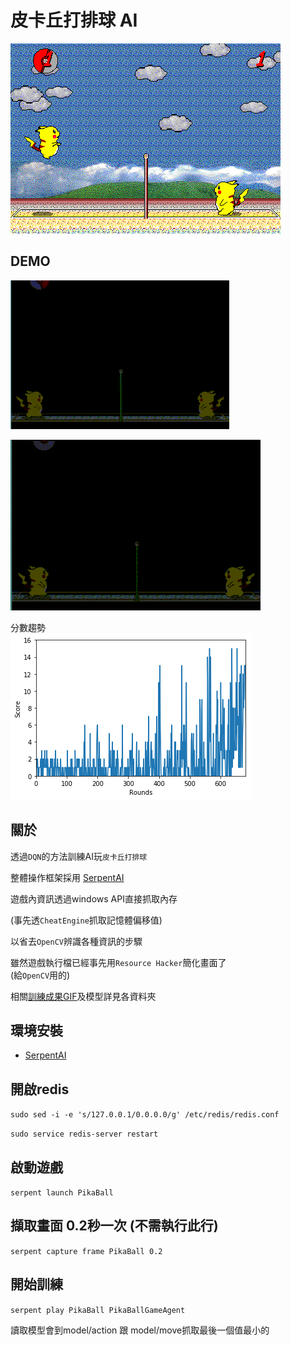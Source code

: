 # 皮卡丘打排球 AI

![cover](./image/gameScreen-1.png)

## DEMO

![demo1](./image/2-tiny.gif)

![demo2](./image/3-tiny.gif)

分數趨勢\
![demo3](./image/score.png)

## 關於
透過`DQN`的方法訓練AI玩`皮卡丘打排球`

整體操作框架採用 [SerpentAI](https://github.com/SerpentAI/SerpentAI)

遊戲內資訊透過windows API直接抓取內存

(事先透`CheatEngine`抓取記憶體偏移值)

以省去`OpenCV`辨識各種資訊的步驟

雖然遊戲執行檔已經事先用`Resource Hacker`簡化畫面了\
(給`OpenCV`用的)

相關[訓練成果GIF](https://github.com/pionxzh/AI-PikaBall/image/)及模型詳見各資料夾

## 環境安裝

+ [SerpentAI](https://github.com/SerpentAI/SerpentAI/wiki/Home_zh_cn)

## 開啟redis
`sudo sed -i -e 's/127.0.0.1/0.0.0.0/g' /etc/redis/redis.conf`

`sudo service redis-server restart`


## 啟動遊戲
`serpent launch PikaBall`

## 擷取畫面 0.2秒一次 (不需執行此行)
`serpent capture frame PikaBall 0.2`

## 開始訓練
`serpent play PikaBall PikaBallGameAgent`

讀取模型會到model/action 跟 model/move抓取最後一個值最小的
